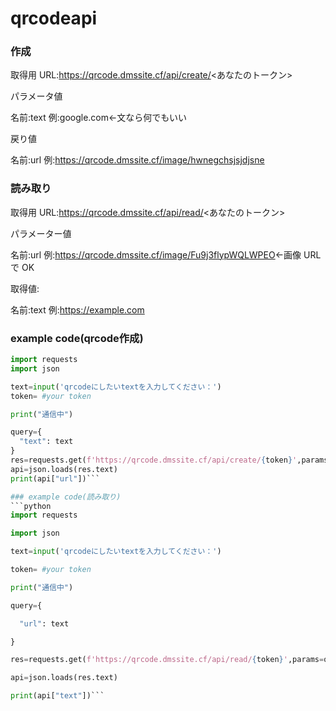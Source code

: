# qrcodeapi

### 作成


取得用 URL:https://qrcode.dmssite.cf/api/create/<あなたのトークン>

パラメータ値

名前:text 例:google.com<-文なら何でもいい

戻り値

名前:url 例:https://qrcode.dmssite.cf/image/hwnegchsjsjdjsne

### 読み取り

取得用 URL:https://qrcode.dmssite.cf/api/read/<あなたのトークン>


パラメーター値

名前:url 例:https://qrcode.dmssite.cf/image/Fu9j3flypWQLWPEO<-画像 URL で OK

取得値:

名前:text 例:https://example.com


### example code(qrcode作成)
```python
import requests
import json

text=input('qrcodeにしたいtextを入力してください：')
token= #your token

print("通信中")

query={
  "text": text
}
res=requests.get(f'https://qrcode.dmssite.cf/api/create/{token}',params=query)
api=json.loads(res.text)
print(api["url"])```

### example code(読み取り)
```python
import requests

import json

text=input('qrcodeにしたいtextを入力してください：')

token= #your token

print("通信中")

query={

  "url": text

}

res=requests.get(f'https://qrcode.dmssite.cf/api/read/{token}',params=query)

api=json.loads(res.text)

print(api["text"])```
